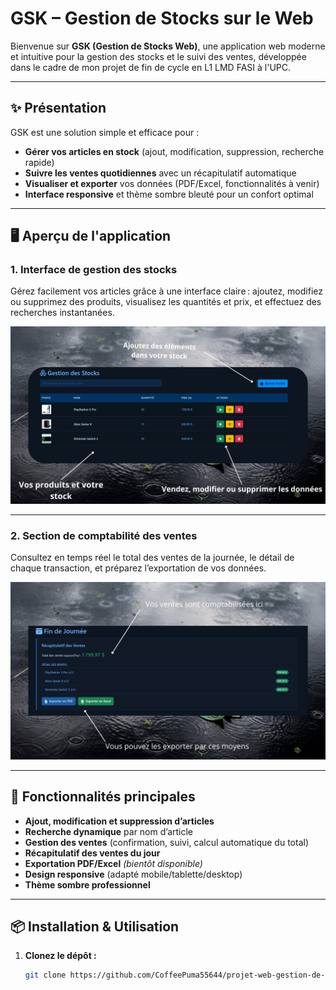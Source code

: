 # GSK – Gestion de Stocks sur le Web

Bienvenue sur **GSK (Gestion de Stocks Web)**, une application web moderne et intuitive pour la gestion des stocks et le suivi des ventes, développée dans le cadre de mon projet de fin de cycle en L1 LMD FASI à l'UPC.

---

## ✨ Présentation

GSK est une solution simple et efficace pour :

- **Gérer vos articles en stock** (ajout, modification, suppression, recherche rapide)
- **Suivre les ventes quotidiennes** avec un récapitulatif automatique
- **Visualiser et exporter** vos données (PDF/Excel, fonctionnalités à venir)
- **Interface responsive** et thème sombre bleuté pour un confort optimal

---

## 🖥️ Aperçu de l'application

### 1. Interface de gestion des stocks

Gérez facilement vos articles grâce à une interface claire : ajoutez, modifiez ou supprimez des produits, visualisez les quantités et prix, et effectuez des recherches instantanées.

![Aperçu de la gestion des stocks](media/images/project_explain_1.webp)

---

### 2. Section de comptabilité des ventes

Consultez en temps réel le total des ventes de la journée, le détail de chaque transaction, et préparez l’exportation de vos données.

![Aperçu de la comptabilité des ventes](media/images/project_explain_2.webp)

---

## 🚀 Fonctionnalités principales

- **Ajout, modification et suppression d’articles**
- **Recherche dynamique** par nom d’article
- **Gestion des ventes** (confirmation, suivi, calcul automatique du total)
- **Récapitulatif des ventes du jour**
- **Exportation PDF/Excel** _(bientôt disponible)_
- **Design responsive** (adapté mobile/tablette/desktop)
- **Thème sombre professionnel**

---

## 📦 Installation & Utilisation

1. **Clonez le dépôt :**
   ```bash
   git clone https://github.com/CoffeePuma55644/projet-web-gestion-de-stocks.git
   ```

